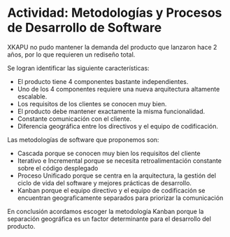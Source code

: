 # Actividad: Metodologías y Procesos de Desarrollo de Software

XKAPU no pudo mantener la demanda del producto que lanzaron hace 2 años,
por lo que requieren un rediseño total.

Se logran identificar las siguiente características:

- El producto tiene 4 componentes bastante independientes.
- Uno de los 4 componentes requiere una nueva arquitectura altamente escalable.
- Los requisitos de los clientes se conocen muy bien.
- El producto debe mantener exactamente la misma funcionalidad.
- Constante comunicación con el cliente.
- Diferencia geográfica entre los directivos y el equipo de codificación.
  

Las metodologías de software que proponemos son: 
- Cascada porque se conocen muy bien los requisitos del cliente
- Iterativo e Incremental porque se necesita retroalimentación constante sobre el código desplegado
- Proceso Unificado porque se centra en la arquitectura, la gestión del ciclo de vida del software y mejores prácticas de desarrollo.
- Kanban porque el equipo directivo y el equipo de codificación se encuentran geograficamente separados para priorizar la comunicación

En conclusión acordamos escoger la metodología Kanban porque la separación geográfica es un factor determinante para el desarrollo del producto.
